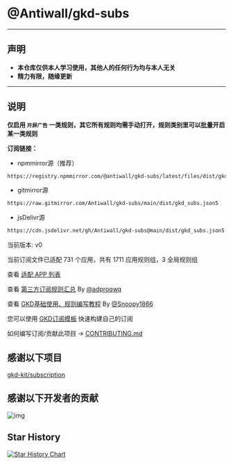 # @Antiwall/gkd-subs

---

## 声明

- **本仓库仅供本人学习使用，其他人的任何行为均与本人无关**
- **精力有限，随缘更新**

---

## 说明

**仅启用 `开屏广告` 一类规则，其它所有规则均需手动打开，规则类别里可以批量开启某一类规则**

**订阅链接：**

- npmmirror源（推荐）

```txt
https://registry.npmmirror.com/@antiwall/gkd-subs/latest/files/dist/gkd_subs.json5
```

- gitmirror源

```txt
https://raw.gitmirror.com/Antiwall/gkd-subs/main/dist/gkd_subs.json5
```

- jsDelivr源

```txt
https://cdn.jsdelivr.net/gh/Antiwall/gkd-subs@main/dist/gkd_subs.json5
```

当前版本: v0

当前订阅文件已适配 731 个应用，共有 1711 应用规则组，3 全局规则组

查看 [适配 APP 列表](./dist/README.md)

查看 [第三方订阅规则汇总](https://github.com/Adpro-Team/GKD_THS_List) By [@adproqwq](https://github.com/adproqwq)

查看 [GKD基础使用、规则编写教程](https://github.com/Snoopy1866/blogs/tree/main/software/gkd) By [@Snoopy1866](https://github.com/Snoopy1866)

您可以使用 [GKD订阅模板](https://github.com/gkd-kit/subscription-template) 快速构建自己的订阅

如何编写订阅/贡献此项目 -> [CONTRIBUTING.md](./CONTRIBUTING.md)

## 感谢以下项目

[gkd-kit/subscription](https://github.com/gkd-kit/subscription)

## 感谢以下开发者的贡献

![img](https://contrib.rocks/image?repo=Antiwall/gkd-subs&_v=0)

## Star History

[![Star History Chart](https://api.star-history.com/svg?repos=Antiwall/gkd-subs&type=Date)](https://star-history.com/#Antiwall/gkd-subs&Date)
